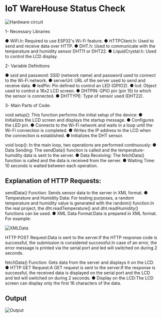# IoT WareHouse Status Check

![Hardware circuit ](https://github.com/user-attachments/assets/dbab188b-b18e-4fe9-b934-f8390c46ddb3)

1- Necessary Libraries

● WiFi.h: Required to use ESP32's Wi-Fi feature.
● HTTPClient.h: Used to send and receive data over HTTP.
● DHT.h: Used to communicate with the temperature and humidity sensor DHT11 or DHT22.
● LiquidCrystal.h: Used to control the LCD display.

2- Variable Definitions

● ssid and password: SSID (network name) and password used to connect to the Wi-Fi network.
● serverUrl: URL of the server used to send and receive data.
● ledPin: Pin defined to control an LED (GPIO2).
● lcd: Object used to control a 16x2 LCD screen.
● DHTPIN: GPIO pin (pin 15) to which the sensor is connected.
● DHTTYPE: Type of sensor used (DHT22).

3- Main Parts of Code:

void setup():
This function performs the initial setup of the device:
● Initializes the LCD screen and displays the startup message.
● Configures the LED pin.
● Connects to the Wi-Fi network and waits in a loop until the Wi-Fi connection is completed.
● Writes the IP address to the LCD when the connection is established.
● Initializes the DHT sensor.

void loop():
In the main loop, two operations are performed continuously:
● Data Sending: The sendData() function is called and the temperature-humidity data is sent to the server.
● Data Receiving: The fetchData() function is called and the data is received from the server.
● Waiting Time: 10 seconds is waited between each operation.

## Explanation of HTTP Requests:
sendData() Function: Sends sensor data to the server in XML format.
● Temperature and Humidity Data: For testing purposes, a
random temperature and humidity value is generated with the
random() function.In the real project, the
dht.readTemperature() and dht.readHumidity() functions can be
used.
● XML Data Format:Data is prepared in XML format. For
example:

![XMLData](https://github.com/user-attachments/assets/a4ba4659-6b44-4358-a349-dd0aa3984711)

HTTP POST Request:Data is sent to the server.If the HTTP response code is successful, the submission is considered successful.In case of an error, the error message is printed via the serial port and led will switched on during 2 seconds.

fetchData() Function: Gets data from the server and displays it on the LCD.
● HTTP GET Request:A GET request is sent to the server.If the response is successful, the received data is displayed on the serial port and the LCD and led will switched on during 2 seconds.
● Display on the LCD:The LCD screen can display only the first 16 characters of the data.

## Output
![Output](https://github.com/user-attachments/assets/6c3b41da-4537-4d70-86b4-2f240b515b57)

